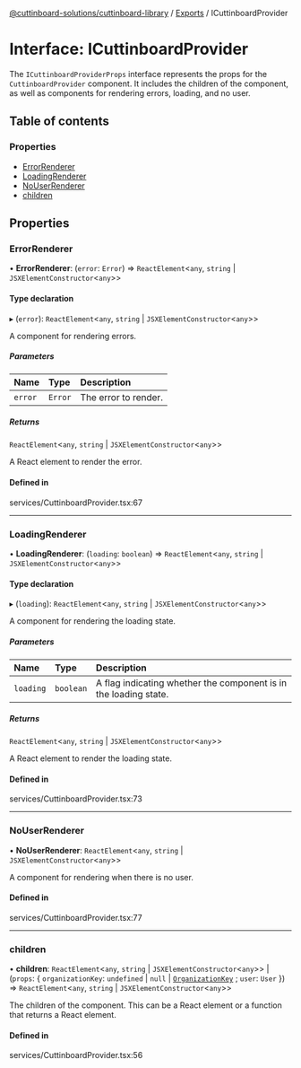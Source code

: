 [@cuttinboard-solutions/cuttinboard-library](../README.md) / [Exports](../modules.md) / ICuttinboardProvider

# Interface: ICuttinboardProvider

The `ICuttinboardProviderProps` interface represents the props for the `CuttinboardProvider` component.
It includes the children of the component, as well as components for rendering errors, loading, and no user.

## Table of contents

### Properties

- [ErrorRenderer](ICuttinboardProvider.md#errorrenderer)
- [LoadingRenderer](ICuttinboardProvider.md#loadingrenderer)
- [NoUserRenderer](ICuttinboardProvider.md#nouserrenderer)
- [children](ICuttinboardProvider.md#children)

## Properties

### ErrorRenderer

• **ErrorRenderer**: (`error`: `Error`) => `ReactElement`<`any`, `string` \| `JSXElementConstructor`<`any`\>\>

#### Type declaration

▸ (`error`): `ReactElement`<`any`, `string` \| `JSXElementConstructor`<`any`\>\>

A component for rendering errors.

##### Parameters

| Name | Type | Description |
| :------ | :------ | :------ |
| `error` | `Error` | The error to render. |

##### Returns

`ReactElement`<`any`, `string` \| `JSXElementConstructor`<`any`\>\>

A React element to render the error.

#### Defined in

services/CuttinboardProvider.tsx:67

___

### LoadingRenderer

• **LoadingRenderer**: (`loading`: `boolean`) => `ReactElement`<`any`, `string` \| `JSXElementConstructor`<`any`\>\>

#### Type declaration

▸ (`loading`): `ReactElement`<`any`, `string` \| `JSXElementConstructor`<`any`\>\>

A component for rendering the loading state.

##### Parameters

| Name | Type | Description |
| :------ | :------ | :------ |
| `loading` | `boolean` | A flag indicating whether the component is in the loading state. |

##### Returns

`ReactElement`<`any`, `string` \| `JSXElementConstructor`<`any`\>\>

A React element to render the loading state.

#### Defined in

services/CuttinboardProvider.tsx:73

___

### NoUserRenderer

• **NoUserRenderer**: `ReactElement`<`any`, `string` \| `JSXElementConstructor`<`any`\>\>

A component for rendering when there is no user.

#### Defined in

services/CuttinboardProvider.tsx:77

___

### children

• **children**: `ReactElement`<`any`, `string` \| `JSXElementConstructor`<`any`\>\> \| (`props`: { `organizationKey`: `undefined` \| ``null`` \| [`OrganizationKey`](../classes/OrganizationKey.md) ; `user`: `User`  }) => `ReactElement`<`any`, `string` \| `JSXElementConstructor`<`any`\>\>

The children of the component.
This can be a React element or a function that returns a React element.

#### Defined in

services/CuttinboardProvider.tsx:56
